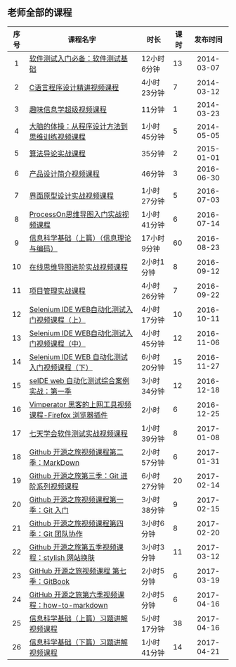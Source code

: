 ## 老师全部的课程


|  序号    |课程名字                                                                        |时长        |课时  |发布时间|
| :---: | -----  | -----  | -----  |:-----:| 
|   1   |[软件测试入门必备：软件测试基础](http://edu.51cto.com/course/course_id-1026.html)|12小时6分钟|13|2014-03-07|
|   2   |[C语言程序设计精讲视频课程](http://edu.51cto.com/course/course_id-1040.html)|4小时23分钟|7|2014-03-12|
|   3   |[趣味信息学超级视频课程](http://edu.51cto.com/course/course_id-1064.html)|11分钟|1| 2014-03-23|
|   4   |[大脑的体操：从程序设计方法到思维训练视频课程](http://edu.51cto.com/course/course_id-1065.html)|1小时45分钟|5|2014-05-05|
|   5   |[算法导论实战课程](http://edu.51cto.com/course/course_id-2789.html)|35分钟|2| 2015-01-01|
|   6   |[产品设计简介视频课程](http://edu.51cto.com/course/course_id-6407.html)|46分钟|3|2016-06-30|
|   7   |[界面原型设计实战视频课程](http://edu.51cto.com/course/course_id-6438.html)|1小时27分钟|5|2016-07-03|
|   8   |[ProcessOn思维导图入门实战视频课程](http://edu.51cto.com/course/course_id-6453.html)|1小时41分钟|6| 2016-07-14|
|   9   |[信息科学基础（上篇）（信息理论与编码）](http://edu.51cto.com/course/course_id-6578.html)|17小时9分钟|60|2016-08-23|
|   10  |[在线思维导图进阶实战视频课程](http://edu.51cto.com/course/course_id-7126.html)|2小时1分钟|8|2016-09-12|
|   11  |[项目管理实战课程](http://edu.51cto.com/course/course_id-1055.html)|4小时26分钟|7|2016-09-22|
|   12  |[Selenium IDE WEB自动化测试入门视频课程（上）](http://edu.51cto.com/course/course_id-7320.html)|4小时17分钟|10|2016-10-11|
|   13  |[Selenium IDE WEB自动化测试入门视频课程（中）](http://edu.51cto.com/course/course_id-7425.html)|4小时45分钟|12|2016-11-06|
|   14  |[Selenium IDE WEB 自动化测试入门视频课程（下）](http://edu.51cto.com/course/course_id-7578.html)|6小时20分钟|15|2016-11-27|
|   15  |[seIDE web 自动化测试综合案例实战：第一季](http://edu.51cto.com/course/course_id-7864.html)|3小时34分钟|12|2016-12-18|
|   16  |[Vimperator 黑客的上网工具视频课程-Firefox 浏览器插件](http://edu.51cto.com/course/course_id-8023.html)|2小时|6|2016-12-25|
|   17  |[七天学会软件测试实战视频课程](http://edu.51cto.com/course/course_id-8176.html)|1小时39分钟|8|2017-01-08|
|   18  |[Github 开源之旅视频课程第二季：MarkDown](http://edu.51cto.com/course/course_id-8043.html)|2小时57分钟|6|2017-01-31|
|   19  |[Github 开源之旅第三季：Git 进阶系列视频课程](http://edu.51cto.com/course/course_id-8177.html)|6小时27分钟|20|2017-02-14|
|   20  |[Github 开源之旅视频课程第一季：Git 入门](http://edu.51cto.com/course/course_id-7845.html)|3小时38分钟|9|2017-02-15|
|   21  |[Github 开源之旅视频课程第四季：Git 团队协作](http://edu.51cto.com/course/course_id-8367.html)|3小时6分钟|8|2017-02-20|
|   22  |[Github 开源之旅第五季视频课程：stylish 网站换肤](http://edu.51cto.com/course/course_id-8510.html)|3小时3分钟|11|2017-03-12|
|   23  |[GitHub 开源之旅视频课程 第七季：GitBook](http://edu.51cto.com/course/course_id-8684.html)|2小时5分钟|6|2017-03-19|
|   24  |[GitHub 开源之旅第六季视频课程：how-to-markdown](http://edu.51cto.com/course/course_id-8513.html)|2小时5分钟|6|2017-04-16|
|   25  |[信息科学基础（上篇）习题讲解视频课程](http://edu.51cto.com/course/course_id-8511.html)|5小时17分钟|38|2017-04-16|
|   26  |[信息科学基础（下篇）习题讲解视频课程](http://edu.51cto.com/course/course_id-8836.html)|1小时41分钟|14| 2017-04-21|
